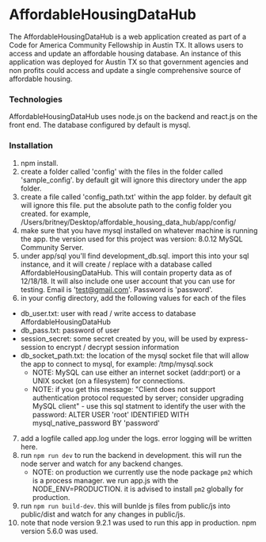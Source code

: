 # AffordableHousingDataHub
The AffordableHousingDataHub is a web application created as part of a Code for America Community Fellowship in Austin TX. It allows users to access and update an affordable housing database. An instance of this application was deployed for Austin TX so that government agencies and non profits could access and update a single comprehensive source of affordable housing.

### Technologies
AffordableHousingDataHub uses node.js on the backend and react.js on the front end. The database configured by default is mysql.

### Installation
1. npm install.
2. create a folder called 'config' with the files in the folder called 'sample_config'. by default git will ignore this directory under the app folder.
3. create a file called 'config_path.txt' within the app folder. by default git will ignore this file. put the absolute path to the config folder you created. for example, /Users/britney/Desktop/affordable_housing_data_hub/app/config/
4. make sure that you have mysql installed on whatever machine is running the app. the version used for this project was version: 8.0.12 MySQL Community Server.
5. under app/sql you'll find development_db.sql. import this into your sql instance, and it will create / replace with a database called AffordableHousingDataHub. This will contain property data as of 12/18/18. It will also include one user account that you can use for testing. Email is 'test@gmail.com'. Password is 'password'.
6. in your config directory, add the following values for each of the files
  - db_user.txt: user with read / write access to database AffordableHousingDataHub
  - db_pass.txt: password of user
  - session_secret: some secret created by you, will be used by express-session to encrypt / decrypt session information
  - db_socket_path.txt: the location of the mysql socket file that will allow the app to connect to mysql, for example: /tmp/mysql.sock
    - NOTE: MySQL can use either an internet socket (addr:port) or a UNIX socket (on a filesystem) for connections.
    - NOTE: if you get this message: "Client does not support authentication protocol requested by server; consider upgrading  MySQL client" - use this sql statment to identify the user with the password: ALTER USER 'root' IDENTIFIED WITH         mysql_native_password BY 'password'

7. add a logfile called app.log under the logs. error logging will be written here. 
8. run `npm run dev` to run the backend in development. this will run the node server and watch for any backend changes.
	- NOTE: on production we currently use the node package `pm2` which is a process manager. we run app.js with the NODE_ENV=PRODUCTION. it is advised to install `pm2` globally for production.
9. run `npm run build-dev`. this will bunlde js files from public/js into public/dist and watch for any changes in public/js.
10. note that node version 9.2.1 was used to run this app in production. npm version 5.6.0 was used.
